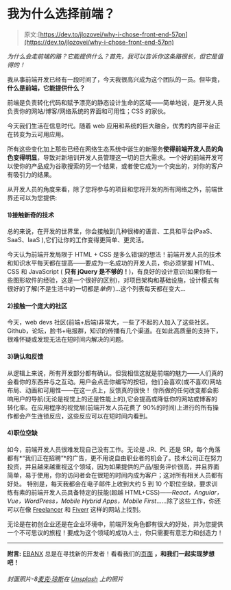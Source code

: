 # 我为什么选择前端？

> 原文:[https://dev.to/jlozovei/why-i-chose-front-end-57pn](https://dev.to/jlozovei/why-i-chose-front-end-57pn)

*为什么会走前端的路？它能提供什么？首先，我可以告诉你这条路很长，但它是值得的！*

我从事前端开发已经有一段时间了，今天我很高兴成为这个团队的一员。但毕竟，**什么是前端，它能提供什么？**

前端是负责转化代码和赋予漂亮的静态设计生命的区域——简单地说，是开发人员负责你的网站/博客/网络系统的界面和可用性；CSS 的家伙。

今天我们生活在信息时代。随着 web 应用和系统的巨大融合，优秀的内部平台正在转变为云可用应用。

所有这些变化加上那些已经在网络生态系统中诞生的新服务**使得前端开发人员的角色变得明显**，导致对新培训开发人员管理这一切的巨大需求。一个好的前端开发可以使你的产品成为谷歌搜索的另一个结果，或者使它成为一个突出的，对你的客户有吸引力的结果。

从开发人员的角度来看，除了您将参与的项目和您将开发的所有网络之外，前端世界还可以为您提供:

#### [](#1-contact-with-fancy-technologies)1)接触新奇的技术

总的来说，在开发的世界里，你会接触到几种很棒的语言、工具和平台(PaaS、SaaS、IaaS ),它们让你的工作变得更简单、更灵活。

今天认为前端开发局限于 HTML + CSS 是多么错误的想法！前端开发人员的技术和知识水平每天都在提高——要成为一名成功的开发人员，你必须掌握 HTML、CSS 和 JavaScript ( **只有 jQuery 是不够的！**)，有良好的设计意识(如果你有一些图形软件的经验，这是一个很好的区别)，对项目架构和基础设施，设计模式有很好的了解(不是生活中的一切都是*单例* )…这个列表每天都在变大…

#### [](#2-contact-with-a-huge-community)2)接触一个庞大的社区

今天，web devs 社区(前端+后端)非常大，一些了不起的人加入了这些社区。Github，论坛，脸书+电报群，知识的传播有几个渠道。在如此高质量的支持下，很难怀疑或发现无法在短时间内解决的问题。

#### [](#3-acknowledgment-and-feedback)3)确认和反馈

从逻辑上来说，所有开发部分都有确认。但我相信这就是前端的魅力——人们真的会看你的东西并与之互动。用户会点击你编写的按钮，他们会喜欢(或不喜欢)网站布局、动画和可用性——在这一点上，反馈真的很快！
你所做的任何改变都会影响用户的导航(无论是视觉上的还是性能上的),它会提高或降低你的网站或博客的转化率。在应用程序的视觉层(前端开发人员花费了 90%的时间)上进行的所有操作都会产生连锁反应，这些反应可以在短时间内看到。

#### [](#4-job-vacancies)4)职位空缺

如今，前端开发人员很难发现自己没有工作。无论是 JR、PL 还是 SR，每个角落都有*“我们正在招聘”*的广告，更不用说自由职业者的机会了。技术公司正在努力投资，并且越来越重视这个领域，因为如果提供的产品/服务评价很高，并且界面简单，易于使用，你的访问者会在很短的时间内成为客户；这对所有相关人员都有好处。
特别是，每天我都会在电子邮件上收到大约 5 到 10 个职位空缺，要求训练有素的前端开发人员具备特定的技能(超越 HTML+CSS)——*React，Angular，Vue，WordPress，Mobile Hybrid Apps，Mobile First*……除了这些工作，你还可以在像 [Freelancer](https://www.freelancer.com/) 和 [Fiverr](https://www.fiverr.com/) 这样的网站上找到。

无论是在初创企业还是在企业环境中，前端开发角色都有很大的好处，并为您提供一个不可思议的旅程！要成为这个领域的成功人士，你只需要有意志力和创造力！

* * *

**附言:** [EBANX](https://www.ebanx.com/) 总是在寻找新的开发者！看看我们的[页面](https://careers.ebanx.com/) **，和我们一起实现梦想吧！**

###### [](#cover-photo-8photo-by-maik-jonietz-on-unsplash)封面照片-8[麦克·琼斯](https://unsplash.com/@der_maik_)在 [Unsplash](https://unsplash.com/) 上的照片